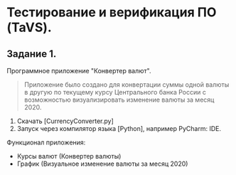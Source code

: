 # Тестирование и верификация ПО (TaVS).
## Задание 1.
Программное приложение "Конвертер валют".
> Приложение было создано для конвертации суммы одной валюты в другую по текущему курсу 
> Центрального банка России с возможностью визуализировать изменение валюты за месяц 2020.

1. Скачать [CurrencyConverter.py]
2. Запуск через компилятор языка [Python], например PyCharm: IDE.

Функционал приложения:
* Курсы валют (Конвертер валюты)
* График (Визуальное изменение валюты за месяц 2020)

